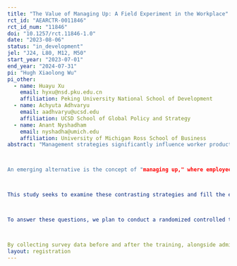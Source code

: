 ```yaml
---
title: "The Value of Managing Up: A Field Experiment in the Workplace"
rct_id: "AEARCTR-0011846"
rct_id_num: "11846"
doi: "10.1257/rct.11846-1.0"
date: "2023-08-06"
status: "in_development"
jel: "J24, L80, M12, M50"
start_year: "2023-07-01"
end_year: "2024-07-31"
pi: "Hugh Xiaolong Wu"
pi_other:
  - name: Huayu Xu
    email: hyxu@nsd.pku.edu.cn
    affiliation: Peking University National School of Development
  - name: Achyuta Adhvaryu
    email: aadhvaryu@ucsd.edu
    affiliation: UCSD School of Global Policy and Strategy
  - name: Anant Nyshadham
    email: nyshadha@umich.edu
    affiliation: University of Michigan Ross School of Business
abstract: "Management strategies significantly influence worker productivity, retention, career growth, and the overall performance of a firm. Traditional top-down approaches have typically underscored the importance of supervisors in shaping managerial quality and employee performance. Much research suggests that training supervisors to effectively manage their subordinates may be a useful way to enhance supervisor-worker relationships and, in turn, boost firm productivity. However, these approaches may face two primary challenges. First, managers frequently encounter constraints regarding time and attention, potentially reducing their effectiveness in supervisory roles. Second, the benefits of training less competent managers could be minimal, thereby limiting improvements in worker productivity and retention.

An emerging alternative is the concept of "managing up," where employees are prompted to take more control in their relationships with their superiors. This strategy is gaining attention in both academic and industrial circles, but its efficacy has yet to be empirically validated. By encouraging workers to actively engage in building professional relationships and communication channels with their supervisors, this approach may alleviate the limitations on managerial time and attention. Furthermore, it could minimize reliance on managers' competence for the transmission of skills and knowledge.

This study seeks to examine these contrasting strategies and fill the existing research gap on these subjects. Specifically, we will investigate three primary questions: 1) Does managing up enhance employee productivity, retention, and career prospects? 2) Is managing up more effective in improving employee performance compared to the traditional top-down approach? 3) Under what circumstances and for which employees is managing-up training most impactful?

To answer these questions, we plan to conduct a randomized controlled trial involving a multinational spa chain with over 5,000 workers across roughly 150 stores. The stores will be randomly allocated into three groups: managing up (T1), managing down (T2), and a control group. In the managing-up group (T1), workers will receive online training through the firm’s e-learning portal, focusing on enhancing their abilities to effectively interact and manage their supervisors, including managers and middle managers. Conversely, in the managing-down group (T2), supervisors will undergo online training aimed at improving their skills in managing their subordinates. These training interventions are particularly designed to enhance the managerial relationship between supervisors and workers. By providing workers and supervisors with the necessary skills and tools to effectively manage their working relationships, we aim to foster a more productive and cooperative work environment, and anticipate observing positive impacts on employee performance. 

By collecting survey data before and after the training, alongside administrative data on worker performance and retention, we aim to measure the impacts of the different management approaches. The insights derived from this study will contribute to our understanding of management practices and their influence on employee outcomes and firm performance."
layout: registration
---
```


